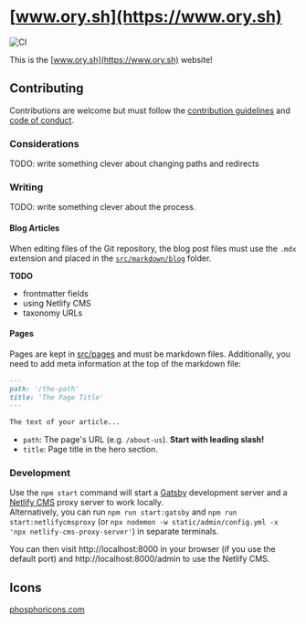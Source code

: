 # [www.ory.sh](https://www.ory.sh)

![CI](https://github.com/ory/web/workflows/CI/badge.svg?branch=master)

This is the [www.ory.sh](https://www.ory.sh) website!

## Contributing

Contributions are welcome but must follow the [contribution guidelines](./CONTRIBUTING.md) and [code of conduct](./CODE_OF_CONDUCT.md).

### Considerations

TODO: write something clever about changing paths and redirects

### Writing

TODO: write something clever about the process.

#### Blog Articles

When editing files of the Git repository, the blog post files
must use the `.mdx` extension and placed in the [`src/markdown/blog`](src/markdown/blog) folder.

**TODO**

- frontmatter fields
- using Netlify CMS
- taxonomy URLs

#### Pages

Pages are kept in [src/pages](src/pages) and must be markdown files. Additionally, you need to add meta information at the top of the markdown file:

```md
---
path: '/the-path'
title: 'The Page Title'
---

The text of your article...
```

* `path`: The page's URL (e.g. `/about-us`). **Start with leading slash!**
* `title`: Page title in the hero section.

### Development

Use the `npm start` command will start a [Gatsby](https://gatsbyjs.org/) development server
and a [Netlify CMS](https://www.netlifycms.org/) proxy server to work locally.  
Alternatively, you can run `npm run start:gatsby` and `npm run start:netlifycmsproxy`
(or `npx nodemon -w static/admin/config.yml -x 'npx netlify-cms-proxy-server'`) in separate terminals.

You can then visit http://localhost:8000 in your browser (if you use the default port)
and http://localhost:8000/admin to use the Netlify CMS.

## Icons

[phosphoricons.com](https://github.com/phosphor-icons/phosphor-react)